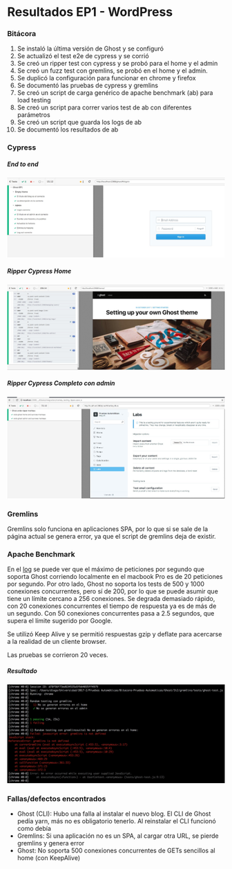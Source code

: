 # Resultados EP1 - WordPress

### Bitácora
1. Se instaló la última versión de Ghost y se configuró
1. Se actualizó el test e2e de cypress y se corrió
1. Se creó un ripper test con cypress y se probó para el home y el admin
1. Se creó un fuzz test con gremlins, se probó en el home y el admin.
1. Se duplicó la configuración para funcionar en chrome y firefox
1. Se documentó las pruebas de cypress y gremlins
1. Se creó un script de carga genérico de apache benchmark (ab) para load testing
1. Se creó un script para correr varios test de ab con diferentes parámetros
1. Se creó un script que guarda los logs de ab
1. Se documentó los resultados de ab

### Cypress

##### End to end
![](img/Resultado-e2e.jpg)

##### Ripper Cypress Home
![](img/Resultado-Ripper-Cypress.jpg)

##### Ripper Cypress Completo con admin
![](img/Resultado-Ripper-Completo.jpg)

### Gremlins

Gremlins solo funciona en aplicaciones SPA, por lo que si se sale de la página actual se genera error, ya que el script de gremlins deja de existir.

### Apache Benchmark

En el [log](apache-benchmark/results.log) se puede ver que el máximo de peticiones por segundo que soporta Ghost corriendo localmente en el macbook Pro es de 20 peticiones por segundo.
Por otro lado, Ghost no soporta los tests de 500 y 1000 conexiones concurrentes, pero sí de 200, por lo que se puede asumir que tiene un límite cercano a 256 conexiones.
Se degrada demasiado rápido, con 20 conexiones concurrentes el tiempo de respuesta ya es de más de un segundo. Con 50 conexiones concurrentes pasa a 2.5 segundos, que supera el límite sugerido por Google.

Se utilizó Keep Alive y se permitió respuestas gzip y deflate para acercarse a la realidad de un cliente browser.

Las pruebas se corrieron 20 veces.

##### Resultado
![](img/Gremlins.jpg)

### Fallas/defectos encontrados
- Ghost (CLI): Hubo una falla al instalar el nuevo blog. El CLI de Ghost pedía yarn, más no es obligatorio tenerlo. Al reinstalar el CLI funcionó como debía
- Gremlins: Si una aplicación no es un SPA, al cargar otra URL, se pierde gremlins y genera error
- Ghost: No soporta 500 conexiones concurrentes de GETs sencillos al home (con KeepAlive)